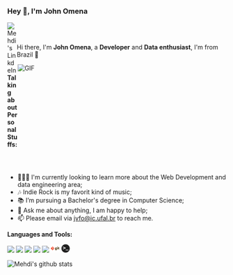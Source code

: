 ### Hey 👋, I'm John Omena

<a href="https://www.linkedin.com/in/john-omena-584523170/">
  <img align="left" alt="Mehdi's LinkdeIn" width="22px" src="https://cdn.jsdelivr.net/npm/simple-icons@v3/icons/linkedin.svg" />
</a>
<br />
<br />

Hi there, I'm **John Omena**, a **Developer** and **Data enthusiast**, I'm from Brazil 🚀

  <img align="right" height="250" width="480" alt="GIF" src="https://media4.giphy.com/media/JWuBH9rCO2uZuHBFpm/giphy.gif?cid=ecf05e470trbcqrgy52bkgg5nr1dfhyg2slumtgb04g9xb3d&rid=giphy.gif&ct=g" />

**Talking about Personal Stuffs:**

- 👨🏽‍💻 I'm currently looking to learn more about the Web Development and data engineering area;
- 🎶 Indie Rock is my favorit kind of music;
- 📚 I’m pursuing a Bachelor's degree in Computer Science;
- 💬 Ask me about anything, I am happy to help;
- 📫 Please email via jvfo@ic.ufal.br to reach me.


**Languages and Tools:**  

<code><img height="20" src="https://upload.wikimedia.org/wikipedia/commons/thumb/0/0a/Python.svg/1200px-Python.svg.png"></code>
<code><img height="20" src="https://image.flaticon.com/icons/png/512/2772/2772128.png"></code>
<code><img height="20" src="https://cdn.icon-icons.com/icons2/2699/PNG/512/sqlite_logo_icon_170706.png"></code>
<code><img height="20" src="https://icon-library.com/images/no-sql-icon/no-sql-icon-21.jpg"></code>
<code><img height="20" src="https://webimages.mongodb.com/_com_assets/cms/MongoDB_Logo_FullColorBlack_RGB-4td3yuxzjs.png?auto=format%2Ccompress"></code>
<code><img height="20" src="https://raw.githubusercontent.com/github/explore/80688e429a7d4ef2fca1e82350fe8e3517d3494d/topics/git/git.png"></code>
<code><img height="20" src="https://raw.githubusercontent.com/github/explore/80688e429a7d4ef2fca1e82350fe8e3517d3494d/topics/terminal/terminal.png"></code>

![Mehdi's github stats](https://github-readme-stats.vercel.app/api?username=JohnOmena&show_icons=true&hide_border=true)
